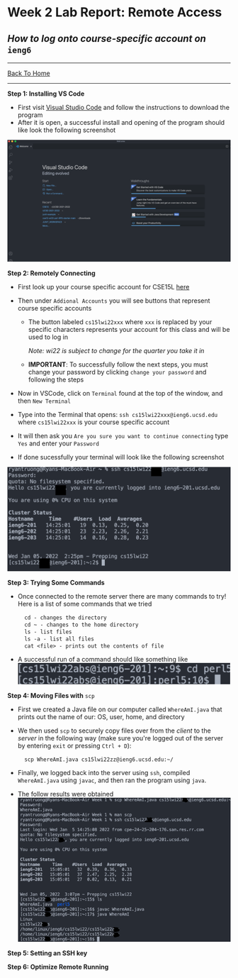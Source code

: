 # Week 2 Lab Report: Remote Access
## *How to log onto course-specific account on* `ieng6`
---

[Back To Home](https://ryan-truong.github.io/cse15l-lab-reports/)

---


**Step 1: Installing VS Code**

* First visit [Visual Studio Code](https://code.visualstudio.com/) and follow the instructions to download the program
* After it is open, a successful install and opening of the program should like look the following screenshot

![Image](vscode_example.png)

**Step 2: Remotely Connecting**
* First look up your course specific account for CSE15L [here](https://sdacs.ucsd.edu/~icc/index.php)
* Then under `Addional Accounts` you will see buttons that represent course specific accounts

    * The button labeled `cs15lwi22xxx` where `xxx` is replaced by your specific characters represents your account for this class and will be used to log in
    
        *Note: wi22 is subject to change for the quarter you take it in*
    
    * **IMPORTANT**: To successfully follow the next steps, you must change your password by clicking `change your password` and following the steps

* Now in VSCode, click on `Terminal` found at the top of the window, and then `New Terminal`
* Type into the Terminal that opens: `ssh cs15lwi22xxx@ieng6.ucsd.edu` where `cs15lwi22xxx` is your course specific account
* It will then ask you `Are you sure you want to continue connecting` type `Yes` and enter your `Password`
* If done sucessfully your terminal will look like the following screenshot

![Image](ssh_example.png)


**Step 3: Trying Some Commands**

* Once connected to the remote server there are many commands to try! Here is a list of some commands that we tried

        cd - changes the directory
        cd ~ - changes to the home directory
        ls - list files
        ls -a - list all files
        cat <file> - prints out the contents of file

* A successful run of a command should like something like
![Image](commands_example.png)

**Step 4: Moving Files with** `scp`
* First we created a Java file on our computer called `WhereAmI.java` that prints out the name of our: OS, user, home, and directory
* We then used `scp` to securely copy files over from the *client* to the *server* in the following way (make sure you're logged out of the server by entering `exit` or pressing `Ctrl + D`):
        
        scp WhereAmI.java cs15lwi22zz@ieng6.ucsd.edu:~/

* Finally, we logged back into the server using `ssh`, compiled `WhereAmI.java` using `javac`, and then ran the program using `java`.
* The follow results were obtained
![Image](scp_example.png)


**Step 5: Setting an SSH key**

**Step 6: Optimize Remote Running**
